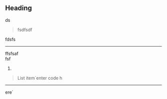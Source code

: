 <h2 id="heading">Heading</h2>
<p>ds</p>
<blockquote>
<p>fsdfsdf</p>
</blockquote>
<p>fdsfs</p>
<hr>
<p>ffsfsaf<br>
fsf</p>
<ol>
<li></li>
</ol>
<blockquote>
<p>List item`enter code h</p>
</blockquote>
<hr>
<p>ere`</p>
